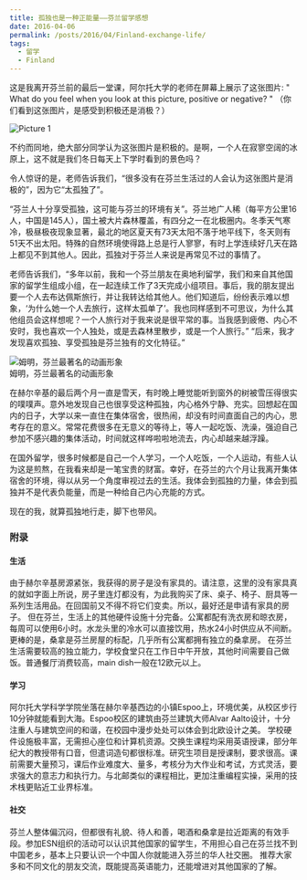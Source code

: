 ```yaml
---
title: 孤独也是一种正能量——芬兰留学感想
date: 2016-04-06
permalink: /posts/2016/04/Finland-exchange-life/
tags: 
  - 留学
  - Finland
---
```


这是我离开芬兰前的最后一堂课，阿尔托大学的老师在屏幕上展示了这张图片: " What do you feel when you look at this picture, positive or negative? " （你们看到这张图片，是感受到积极还是消极？） 

![Picture 1](https://lujiaying.github.io/images/posts/finland_impression.jpg)
<!-- more -->

不约而同地，绝大部分同学认为这张图片是积极的。是啊，一个人在寂寥空阔的冰原上，这不就是我们冬日每天上下学时看到的景色吗？

令人惊讶的是，老师告诉我们，“很多没有在芬兰生活过的人会认为这张图片是消极的”，因为它“太孤独了”。

“芬兰人十分享受孤独，这可能与芬兰的环境有关”。芬兰地广人稀（每平方公里16人，中国是145人），国土被大片森林覆盖，有四分之一在北极圈内。冬季天气寒冷，极昼极夜现象显著，最北的地区夏天有73天太阳不落于地平线下，冬天则有51天不出太阳。特殊的自然环境使得路上总是行人寥寥，有时上学连续好几天在路上都见不到其他人。因此，孤独对于芬兰人来说是再常见不过的事情了。

老师告诉我们，“多年以前，我和一个芬兰朋友在奥地利留学，我们和来自其他国家的留学生组成小组，在一起连续工作了3天完成小组项目。事后，我的朋友提出要一个人去布达佩斯旅行，并让我转达给其他人。他们知道后，纷纷表示难以想象，‘为什么她一个人去旅行，这样太孤单了’。我也同样感到不可思议，为什么其他组员会这样想呢？一个人旅行对于我来说是很平常的事。当我感到疲倦、内心不安时，我也喜欢一个人独处，或是去森林里散步，或是一个人旅行。”
“后来，我才发现喜欢孤独、享受孤独是芬兰独有的文化特征。”

![姆明，芬兰最著名的动画形象](https://lujiaying.github.io/images/posts/finland_moomin.jpg)  
姆明，芬兰最著名的动画形象

在赫尔辛基的最后两个月一直是雪天，有时晚上睡觉能听到窗外的树被雪压得很实的噗噗声。意外地发现自己也很享受这种孤独，内心格外宁静、充实。回想起在国内的日子，大学以来一直住在集体宿舍，很热闹，却没有时间直面自己的内心，思考存在的意义。常常花费很多在无意义的等待上，等人一起吃饭、洗澡，强迫自己参加不感兴趣的集体活动，时间就这样哗啦啦地流去，内心却越来越浮躁。

在国外留学，很多时候都是自己一个人学习，一个人吃饭，一个人运动，有些人认为这是煎熬，在我看来却是一笔宝贵的财富。幸好，在芬兰的六个月让我离开集体宿舍的环境，得以从另一个角度审视过去的生活。我体会到孤独的力量，体会到孤独并不是代表负能量，而是一种给自己内心充能的方式。

现在的我，就算孤独地行走，脚下也带风。


### 附录
#### 生活
由于赫尔辛基房源紧张，我获得的房子是没有家具的。请注意，这里的没有家具真的就如字面上所说，房子里连灯都没有，为此我购买了床、桌子、椅子、厨具等一系列生活用品。在回国前又不得不将它们变卖。所以，最好还是申请有家具的房子。
但在芬兰，生活上的其他硬件设施十分完备。公寓都配有洗衣房和晾衣房，每周可以使用6小时。水龙头里的冷水可以直接饮用，热水24小时供应从不间断。更棒的是，桑拿是芬兰房屋的标配，几乎所有公寓都拥有独立的桑拿房。
在芬兰生活需要较高的独立能力，学校食堂只在工作日中午开放，其他时间需要自己做饭。普通餐厅消费较高，main dish一般在12欧元以上。

#### 学习
阿尔托大学科学学院坐落在赫尔辛基西边的小镇Espoo上，环境优美，从校区步行10分钟就能看到大海。Espoo校区的建筑由芬兰建筑大师Alvar Aalto设计，十分注重人与建筑空间的和谐，在校园中漫步处处可以体会到北欧设计之美。
学校硬件设施极丰富，无需担心座位和计算机资源。交换生课程均采用英语授课，部分年纪大的教授带有口音，但遣词造句都很标准。研究生项目是授课制，要求很高。课前需要大量预习，课后作业难度大、量多，考核分为大作业和考试，方式灵活，要求强大的意志力和执行力。与北邮类似的课程相比，更加注重编程实操，采用的技术栈更贴近工业界标准。

#### 社交
芬兰人整体偏沉闷，但都很有礼貌、待人和善，喝酒和桑拿是拉近距离的有效手段。参加ESN组织的活动可以认识其他国家的留学生，不用担心自己在芬兰找不到中国老乡，基本上只要认识一个中国人你就能进入芬兰的华人社交圈。
推荐大家多和不同文化的朋友交流，既能提高英语能力，还能增进对其他国家的了解。
